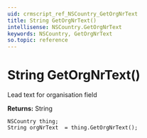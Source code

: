```yaml
---
uid: crmscript_ref_NSCountry_GetOrgNrText
title: String GetOrgNrText()
intellisense: NSCountry.GetOrgNrText
keywords: NSCountry, GetOrgNrText
so.topic: reference
---
```


# String GetOrgNrText()

Lead text for organisation field

**Returns:** String

```crmscript
NSCountry thing;
String orgNrText  = thing.GetOrgNrText();
```

